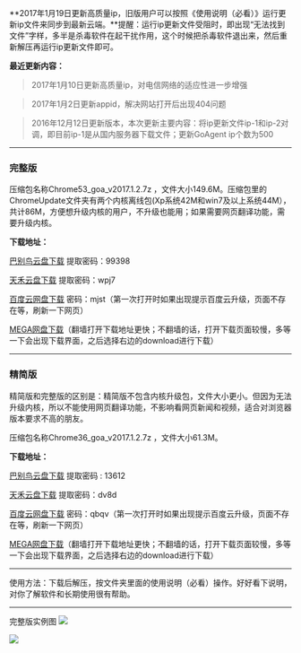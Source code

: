**2017年1月19日更新高质量ip，旧版用户可以按照《使用说明（必看）》运行更新ip文件来同步到最新云端。**提醒：运行ip更新文件受阻时，即出现“无法找到文件”字样，多半是杀毒软件在起干扰作用，这个时候把杀毒软件退出来，然后重新解压再运行ip更新文件即可。

**最近更新内容：**

> 2017年1月10日更新高质量ip，对电信网络的适应性进一步增强

> 2017年1月2日更新appid，解决网站打开后出现404问题

> 2016年12月12日更新版本，本次更新主要内容：将ip更新文件ip-1和ip-2对调，即目前ip-1是从国内服务器下载文件；更新GoAgent ip个数为500

***

### 完整版

压缩包名称Chrome53_goa_v2017.1.2.7z ，文件大小149.6M。压缩包里的ChromeUpdate文件夹有两个内核离线包(Xp系统42M和win7及以上系统44M），共计86M，方便想升级内核的用户，不升级也能用；如果需要网页翻译功能，需要升级内核。

**下载地址：**

[巴别鸟云盘下载](http://www.babel.cc/share.do?s=2215429781736757) 提取密码：99398

[天禾云盘下载](http://demo.flyui.net/s.aspx/9SHBJL) 提取密码：wpj7

[百度云网盘下载](http://pan.baidu.com/s/1nuZdDHZ) 密码：mjst（第一次打开时如果出现提示百度云升级，页面不存在等，刷新一下网页）

[MEGA网盘下载](https://mega.nz/#!thJ1ibBQ!XWeEihSiNYm6SwZnG2eQxRQ_K7xb_jfSDlLEWZLrUx4)（翻墙打开下载地址更快；不翻墙的话，打开下载页面较慢，多等一下会出现下载界面，之后选择右边的download进行下载）


***

### 精简版

精简版和完整版的区别是：精简版不包含内核升级包，文件大小更小。但因为无法升级内核，所以不能使用网页翻译功能，不影响看网页新闻和视频，适合对浏览器版本要求不高的朋友。

压缩包名称Chrome36_goa_v2017.1.2.7z ，文件大小61.3M。

**下载地址：**

[巴别鸟云盘下载](http://www.babel.cc/share.do?s=5529120065135472) 提取密码 : 13612

[天禾云盘下载](http://demo.flyui.net/s.aspx/SS47Q2) 提取密码：dv8d

[百度云网盘下载](http://pan.baidu.com/s/1bp5mj8b) 密码：qbqv（第一次打开时如果出现提示百度云升级，页面不存在等，刷新一下网页）

[MEGA网盘下载](https://mega.nz/#!4hJkiCLK!1xus7R31MFnA3rGaduQoKNrB-4UVpWakAMFSP2h8HyE)（翻墙打开下载地址更快；不翻墙的话，打开下载页面较慢，多等一下会出现下载界面，之后选择右边的download进行下载）


***

使用方法：下载后解压，按文件夹里面的使用说明（必看）操作。好好看下说明，对你了解软件和长期使用很有帮助。

***
完整版实例图
![](https://raw.githubusercontent.com/Alvin9999/pac2/master/goagent综合版使用1.png)

![](https://raw.githubusercontent.com/Alvin9999/pac2/master/GOA1.png)